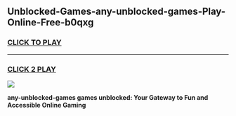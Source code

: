 
## Unblocked-Games-any-unblocked-games-Play-Online-Free-b0qxg
<h3>
<a href="https://premium76.site?title=any-unblocked-games&ref=26A">CLICK TO PLAY</a></h3>
<hr>

<h3>
<a href="https://premium76.site?title=any-unblocked-games&ref=26A">CLICK 2 PLAY</a>
  
</h3>

<a href="https://premium76.site?title=any-unblocked-games&ref=26A"><img src="https://clearcache.store/games.png"></a>


**any-unblocked-games games unblocked: Your Gateway to Fun and Accessible Online Gaming**
